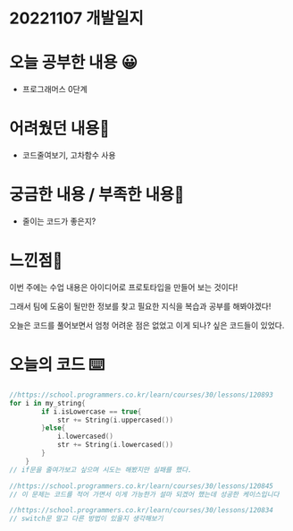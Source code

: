 # 20221107 개발일지

# 오늘 공부한 내용 😀

- 프로그래머스 0단계

# 어려웠던 내용🤯

- 코드줄여보기, 고차함수 사용

# 궁금한 내용 / 부족한 내용🤔

- 줄이는 코드가 좋은지?

# 느낀점🤨

이번 주에는 수업 내용은 아이디어로 프로토타입을 만들어 보는 것이다!

그래서 팀에 도움이 될만한 정보를 찾고 필요한 지식을 복습과 공부를 해봐야겠다!

오늘은 코드를 풀어보면서 엄청 어려운 점은 없었고 이게 되나? 싶은 코드들이 있었다.

# 오늘의 코드 ⌨️

```swift
//https://school.programmers.co.kr/learn/courses/30/lessons/120893
for i in my_string{
        if i.isLowercase == true{
            str += String(i.uppercased())
        }else{
            i.lowercased()
            str += String(i.lowercased())
        }
    }
// if문을 줄여가보고 싶으며 시도는 해봤지만 실패를 했다.

//https://school.programmers.co.kr/learn/courses/30/lessons/120845
// 이 문제는 코드를 적어 가면서 이게 가능한가 설마 되겠어 했는데 성공한 케이스입니다

//https://school.programmers.co.kr/learn/courses/30/lessons/120834
// switch문 말고 다른 방법이 있을지 생각해보기
```